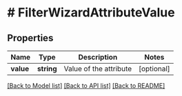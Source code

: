 # # FilterWizardAttributeValue

## Properties

Name | Type | Description | Notes
------------ | ------------- | ------------- | -------------
**value** | **string** | Value of the attribute | [optional]

[[Back to Model list]](../../README.md#models) [[Back to API list]](../../README.md#endpoints) [[Back to README]](../../README.md)
